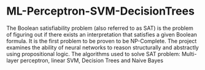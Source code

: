 # ML-Perceptron-SVM-DecisionTrees

The  Boolean  satisfiability  problem (also  referred  to  as  SAT)  is  the  problem  of  figuring  out  if there  exists  an  interpretation  that  satisfies  a  given  Boolean formula.  It  is  the  first  problem  to  be  proven  to  be  NP-Complete. The project examines the ability of neural networks to reason structurally and abstractly using propositional logic. The algorithms used to solve SAT problem: Multi-layer perceptron, linear SVM, Decision Trees and Naive Bayes
